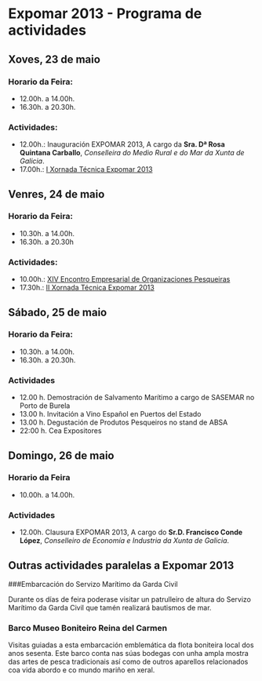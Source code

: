 # Expomar 2013 - Programa de actividades

## Xoves, 23 de maio

### Horario da Feira:

* 12.00h. a 14.00h.
* 16.30h. a 20.30h.

### Actividades:

* 12.00h.:  Inauguración EXPOMAR 2013, A cargo da **Sra. Dª Rosa Quintana Carballo**,
_Conselleira do Medio Rural e do Mar  da  Xunta de Galicia_.
* 17.00h.:  [I Xornada Técnica Expomar 2013](/xornadas-tecnicas/2013)


## Venres, 24 de maio

### Horario da Feira:

* 10.30h. a 14.00h.
* 16.30h. a 20.30h

### Actividades:

* 10.00h.: [XIV Encontro Empresarial de Organizaciones Pesqueiras](/encontro-empresarial/2013)
* 17.30h.: [II  Xornada Técnica Expomar 2013](/xornadas-tecnicas/2013)

## Sábado, 25 de maio

### Horario da Feira:

* 10.30h. a 14.00h.
* 16.30h. a 20.30h.

### Actividades

* 12.00 h. Demostración de Salvamento Marítimo a cargo de SASEMAR  no Porto de Burela
* 13.00 h. Invitación a Vino Español en Puertos del Estado
* 13.00 h. Degustación de Produtos Pesqueiros no stand de ABSA
* 22:00 h. Cea Expositores


## Domingo, 26 de maio

### Horario da Feira

* 10.00h. a 14.00h.

### Actividades

* 12.00h.  Clausura  EXPOMAR 2013, A cargo do **Sr.D. Francisco Conde López**, 
_Conselleiro de Economía e Industria  da  Xunta de Galicia_.

## Outras actividades paralelas a Expomar 2013


###Embarcación do Servizo Marítimo da Garda Civil

Durante os días de feira poderase visitar un patrulleiro de altura do Servizo Marítimo da Garda Civil que tamén realizará bautismos de mar.

### Barco Museo Boniteiro Reina del Carmen

Visitas guiadas a esta embarcación emblemática da flota boniteira local dos anos sesenta. Este barco conta nas súas bodegas con unha ampla mostra das artes de pesca tradicionais así como de outros aparellos relacionados coa vida abordo e co mundo mariño en xeral. 
